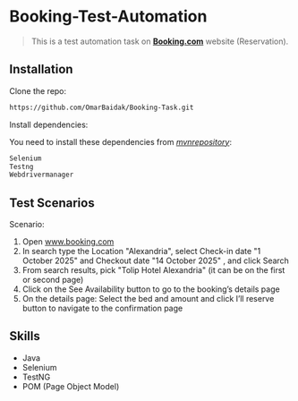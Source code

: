 # Booking-Test-Automation
> This is a test automation task on [__Booking.com__](https://www.booking.com/) website (Reservation).

## Installation

Clone the repo:

```sh
https://github.com/OmarBaidak/Booking-Task.git
```

Install dependencies:

You need to install these dependencies from [_mvnrepository_](https://mvnrepository.com/):

```sh
Selenium
Testng
Webdrivermanager
```

## Test Scenarios

Scenario:
1. Open www.booking.com
2. In search type the Location "Alexandria", select Check-in date "1 October 2025" and Checkout date "14 October 2025" , and click Search
3. From search results, pick "Tolip Hotel Alexandria" (it can be on the first or second page)
4. Click on the See Availability button to go to the booking’s details page
5. On the details page: Select the bed and amount and click I’ll reserve button to navigate to the confirmation page

## Skills

- Java
- Selenium
- TestNG
- POM (Page Object Model)
